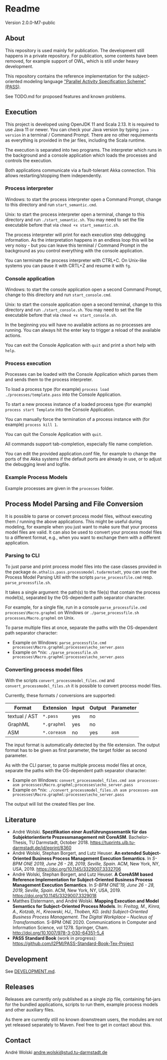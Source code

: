 # Readme

Version 2.0.0-M7-public

## About

This repository is used mainly for publication. The development still happens in a private repository.
For publication, some contents have been removed, for example support of OWL, which is still under heavy development.

This repository contains the reference implementation for the subject-oriented modeling language ["Parallel Activity Specification Scheme" (PASS)](https://github.com/I2PM/PASS-Standard-Book-Tex-Project).

See TODO.md for proposed features and known problems.

## Execution

This project is developed using OpenJDK 11 and Scala 2.13. It is required to use Java 11 or newer. You can check your Java version by typing `java -version` in a terminal / Command Prompt. There are no other requirements as everything is provided in the jar files, including the Scala runtime.

The execution is separated into two programs. The interpreter which runs in the background and a console application which loads the processes and controls the execution.

Both applications communicate via a fault-tolerant Akka connection. This allows restarting/stopping them independently.

### Process interpreter

Windows: to start the process interpreter open a Command Prompt, change to this directory and run `start_semantic.cmd`.

Unix: to start the process interpreter open a terminal, change to this directory and run `./start_semantic.sh`. You may need to set the file executable before that via `chmod +x start_semantic.sh`.

The process interpreter will print for each execution step debugging information. As the interpretation happens in an endless loop this will be very noisy - but you can leave this terminal / Command Prompt in the background as you control everything with the console application.


You can terminate the process interpreter with CTRL+C. On Unix-like systems you can pause it with CRTL+Z and resume it with `fg`.


### Console application

Windows: to start the console application open a second Command Prompt, change to this directory and run `start_console.cmd`.

Unix: to start the console application open a second terminal, change to this directory and run `./start_console.sh`. You may need to set the file executable before that via `chmod +x start_console.sh`.

In the beginning you will have no available actions as no processes are running. You can always hit the enter key to trigger a reload of the available actions.

You can exit the Console Application with `quit` and print a short help with `help`.


### Process execution

Processes can be loaded with the Console Application which parses them and sends them to the process interpreter.

To load a process type (for example) `process load ./processes/template.pass` into the Console Application.

To start a new process instance of a loaded process type (for example) `process start Template` into the Console Application.

You can manually force the termination of a process instance with (for example) `process kill 1`.

You can quit the Console Application with `quit`.

All commands support tab-completion, especially file name completion.

You can edit the provided application.conf file, for example to change the ports of the Akka systems if the default ports are already in use, or to adjust the debugging level and logfile.


### Example Process Models

Example processes are given in the `processes` folder.

## Process Model Parsing and File Conversion

It is possible to parse or convert process model files,
without executing them / running the above applications.
This might be useful during modeling,
for example when you just want to make sure that your process model files are valid.
It can also be used to convert your process model files to a different format, e.g.,
when you want to exchange them with a different application.

### Parsing to CLI

To just parse and print process model files
into the case classes provided in the package `de.athalis.pass.processmodel.tudarmstadt`,
you can use the Process Model Parsing Util with the scripts `parse_processfile.cmd` resp. `parse_processfile.sh`.

It takes a single argument: the path(s) to the file(s) that contain the process model(s),
separated by the OS-dependent path separator character.

For example, for a single file, run in a console `parse_processfile.cmd processes\Macro.graphml` on Windows
or `./parse_processfile.sh processes/Macro.graphml` on Unix.

To parse multiple files at once, separate the paths with the OS-dependent path separator character:
- Example on Windows: `parse_processfile.cmd processes\Macro.graphml;processes\echo_server.pass`
- Example on \*nix: `./parse_processfile.sh processes\Macro.graphml:processes\echo_server.pass`

### Converting process model files

With the scripts `convert_processmodel_files.cmd` and `convert_processmodel_files.sh` it is possible to convert process model files.

Currently, these formats / conversions are supported:

| Format        | Extension   | Input | Output | Parameter |
| ------------- | ----------- | ----- | ------ | --------- |
| textual / AST | `*.pass`    | yes   | no     |           |
| GraphML       | `*.graphml` | yes   | no     |           |
| ASM           | `*.coreasm` | no    | yes    | `asm`     |

The input format is automatically detected by the file extension.
The output format has to be given as first parameter,
the target folder as second parameter.

As with the CLI parser, to parse multiple process model files at once, separate the paths with the OS-dependent path separator character:
- Example on Windows: `convert_processmodel_files.cmd asm processes-asm processes\Macro.graphml;processes\echo_server.pass`
- Example on \*nix: `./convert_processmodel_files.sh asm processes-asm processes\Macro.graphml:processes\echo_server.pass`

The output will list the created files per line.

## Literature

* André Wolski. **Spezifikation einer Ausführungssemantik für das Subjektorientierte Prozessmanagement mit CoreASM**. Bachelor-Thesis, TU Darmstadt, October 2018. https://tuprints.ulb.tu-darmstadt.de/id/eprint/8360
* André Wolski, Stephan Borgert, and Lutz Heuser. **An extended Subject-Oriented Business Process Management Execution Semantics**. In _S-BPM ONE 2019, June 26 - 28, 2019, Seville, Spain_. ACM, New York, NY, USA, 2019. https://doi.org/10.1145/3329007.3332706
* André Wolski, Stephan Borgert, and Lutz Heuser. **A CoreASM based Reference Implementation for Subject-Oriented Business Process Management Execution Semantics**. In _S-BPM ONE'19, June 26 - 28, 2019, Seville, Spain_. ACM, New York, NY, USA, 2019. https://doi.org/10.1145/3329007.3329018
* Matthes Elstermann, and André Wolski. **Mapping Execution and Model Semantics for Subject-Oriented Process Models**. In: _Freitag, M., Kinra, A., Kotzab, H., Kreowski, HJ., Thoben, KD. (eds) Subject-Oriented Business Process Management. The Digital Workplace – Nucleus of Transformation._ S-BPM ONE 2020. Communications in Computer and Information Science, vol 1278. Springer, Cham. http://doi.org/10.1007/978-3-030-64351-5_4
* **PASS Standard Book** (work in progress): https://github.com/I2PM/PASS-Standard-Book-Tex-Project


## Development

See [DEVELOPMENT.md](DEVELOPMENT.md).


## Releases

Releases are currently only published as a single zip file, containing fat-jars for the bundled applications, scripts to run them, example process models and other auxiliary files.

As there are currently still no known downstream users, the modules are not yet released separately to Maven. Feel free to get in contact about this.


## Contact

André Wolski <andre.wolski@stud.tu-darmstadt.de>
